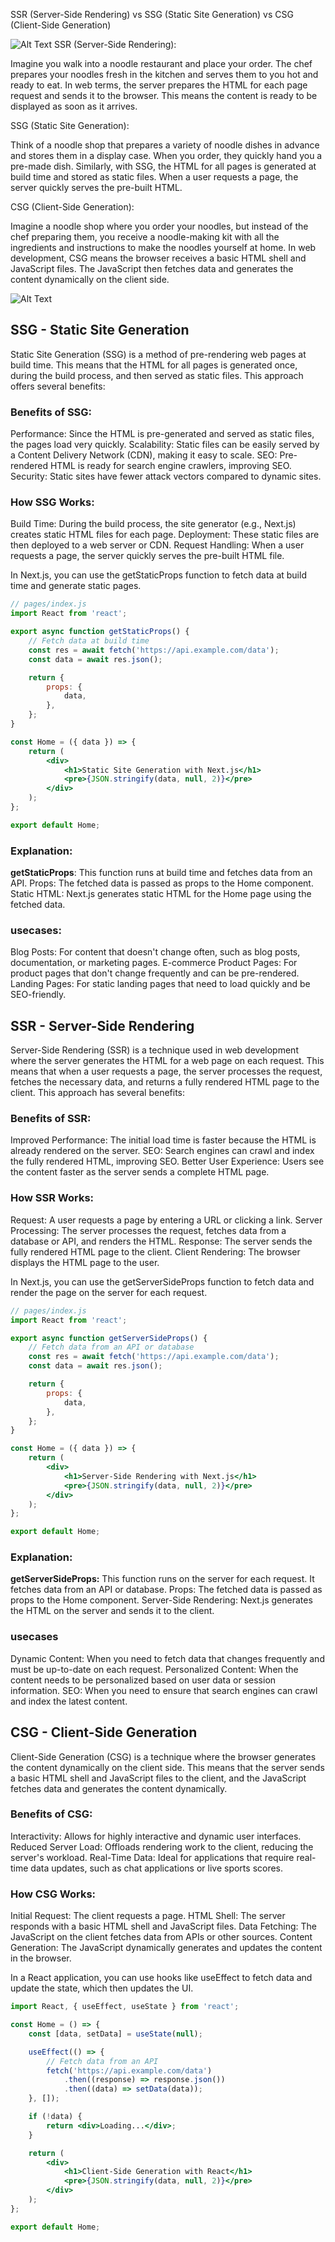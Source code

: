 SSR (Server-Side Rendering) vs SSG (Static Site Generation) vs CSG (Client-Side Generation)

![Alt Text](asset/ssg.gif)
SSR (Server-Side Rendering):

Imagine you walk into a noodle restaurant and place your order. The chef prepares your noodles fresh in the kitchen and serves them to you hot and ready to eat.
In web terms, the server prepares the HTML for each page request and sends it to the browser. This means the content is ready to be displayed as soon as it arrives.

SSG (Static Site Generation):

Think of a noodle shop that prepares a variety of noodle dishes in advance and stores them in a display case. When you order, they quickly hand you a pre-made dish.
Similarly, with SSG, the HTML for all pages is generated at build time and stored as static files. When a user requests a page, the server quickly serves the pre-built HTML.

CSG (Client-Side Generation):

Imagine a noodle shop where you order your noodles, but instead of the chef preparing them, you receive a noodle-making kit with all the ingredients and instructions to make the noodles yourself at home.
In web development, CSG means the browser receives a basic HTML shell and JavaScript files. The JavaScript then fetches data and generates the content dynamically on the client side.

![Alt Text](asset/web.png)


## SSG - Static Site Generation 

Static Site Generation (SSG) is a method of pre-rendering web pages at build time. This means that the HTML for all pages is generated once, during the build process, and then served as static files. This approach offers several benefits: 

### Benefits of SSG:
Performance: Since the HTML is pre-generated and served as static files, the pages load very quickly.
Scalability: Static files can be easily served by a Content Delivery Network (CDN), making it easy to scale.
SEO: Pre-rendered HTML is ready for search engine crawlers, improving SEO.
Security: Static sites have fewer attack vectors compared to dynamic sites.

### How SSG Works:
Build Time: During the build process, the site generator (e.g., Next.js) creates static HTML files for each page.
Deployment: These static files are then deployed to a web server or CDN.
Request Handling: When a user requests a page, the server quickly serves the pre-built HTML file.

In Next.js, you can use the getStaticProps function to fetch data at build time and generate static pages.

```jsx
// pages/index.js
import React from 'react';

export async function getStaticProps() {
    // Fetch data at build time
    const res = await fetch('https://api.example.com/data');
    const data = await res.json();

    return {
        props: {
            data,
        },
    };
}

const Home = ({ data }) => {
    return (
        <div>
            <h1>Static Site Generation with Next.js</h1>
            <pre>{JSON.stringify(data, null, 2)}</pre>
        </div>
    );
};

export default Home;
```

### Explanation:
**getStaticProps**: This function runs at build time and fetches data from an API.
Props: The fetched data is passed as props to the Home component.
Static HTML: Next.js generates static HTML for the Home page using the fetched data.

### usecases: 

Blog Posts: For content that doesn't change often, such as blog posts, documentation, or marketing pages.
E-commerce Product Pages: For product pages that don't change frequently and can be pre-rendered.
Landing Pages: For static landing pages that need to load quickly and be SEO-friendly.


## SSR - Server-Side Rendering

Server-Side Rendering (SSR) is a technique used in web development where the server generates the HTML for a web page on each request. This means that when a user requests a page, the server processes the request, fetches the necessary data, and returns a fully rendered HTML page to the client. This approach has several benefits:

### Benefits of SSR:
Improved Performance: The initial load time is faster because the HTML is already rendered on the server.
SEO: Search engines can crawl and index the fully rendered HTML, improving SEO.
Better User Experience: Users see the content faster as the server sends a complete HTML page.

### How SSR Works:
Request: A user requests a page by entering a URL or clicking a link.
Server Processing: The server processes the request, fetches data from a database or API, and renders the HTML.
Response: The server sends the fully rendered HTML page to the client.
Client Rendering: The browser displays the HTML page to the user.

In Next.js, you can use the getServerSideProps function to fetch data and render the page on the server for each request.

```jsx
// pages/index.js
import React from 'react';

export async function getServerSideProps() {
    // Fetch data from an API or database
    const res = await fetch('https://api.example.com/data');
    const data = await res.json();

    return {
        props: {
            data,
        },
    };
}

const Home = ({ data }) => {
    return (
        <div>
            <h1>Server-Side Rendering with Next.js</h1>
            <pre>{JSON.stringify(data, null, 2)}</pre>
        </div>
    );
};

export default Home;
```

### Explanation:
**getServerSideProps:** This function runs on the server for each request. It fetches data from an API or database.
Props: The fetched data is passed as props to the Home component.
Server-Side Rendering: Next.js generates the HTML on the server and sends it to the client.

### usecases

Dynamic Content: When you need to fetch data that changes frequently and must be up-to-date on each request.
Personalized Content: When the content needs to be personalized based on user data or session information.
SEO: When you need to ensure that search engines can crawl and index the latest content.


## CSG - Client-Side Generation

Client-Side Generation (CSG) is a technique where the browser generates the content dynamically on the client side. This means that the server sends a basic HTML shell and JavaScript files to the client, and the JavaScript fetches data and generates the content dynamically.

### Benefits of CSG:

Interactivity: Allows for highly interactive and dynamic user interfaces.
Reduced Server Load: Offloads rendering work to the client, reducing the server's workload.
Real-Time Data: Ideal for applications that require real-time data updates, such as chat applications or live sports scores.


### How CSG Works:

Initial Request: The client requests a page.
HTML Shell: The server responds with a basic HTML shell and JavaScript files.
Data Fetching: The JavaScript on the client fetches data from APIs or other sources.
Content Generation: The JavaScript dynamically generates and updates the content in the browser.

In a React application, you can use hooks like useEffect to fetch data and update the state, which then updates the UI.


```jsx
import React, { useEffect, useState } from 'react';

const Home = () => {
    const [data, setData] = useState(null);

    useEffect(() => {
        // Fetch data from an API
        fetch('https://api.example.com/data')
            .then((response) => response.json())
            .then((data) => setData(data));
    }, []);

    if (!data) {
        return <div>Loading...</div>;
    }

    return (
        <div>
            <h1>Client-Side Generation with React</h1>
            <pre>{JSON.stringify(data, null, 2)}</pre>
        </div>
    );
};

export default Home;

```